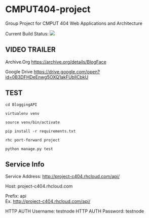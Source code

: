 CMPUT404-project
====================
Group Project for CMPUT 404 Web Applications and Architecture

Current Build Status: <img src="https://travis-ci.org/pmaidens/CMPUT404-project.svg">

VIDEO TRAILER
------
Archive.Org
https://archive.org/details/BlogFace

Google Drive
https://drive.google.com/open?id=0B3DFHDeEnwg5OXQ1akFUbllCbkU

TEST
------

`cd BloggingAPI`

`virtualenv venv`

`source venv/bin/activate`

`pip install -r requirements.txt`

`rhc port-forward project`

`python manage.py test`


Service Info
------

Service Address: http://project-c404.rhcloud.com/api/

Host: project-c404.rhcloud.com

Prefix: api  
Ex. http://project-c404.rhcloud.com/api/

HTTP AUTH Username: testnode
HTTP AUTH Password: testnode
